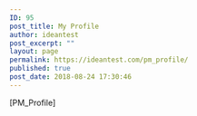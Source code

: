 ```yaml
---
ID: 95
post_title: My Profile
author: ideantest
post_excerpt: ""
layout: page
permalink: https://ideantest.com/pm_profile/
published: true
post_date: 2018-08-24 17:30:46
---
```

[PM_Profile]